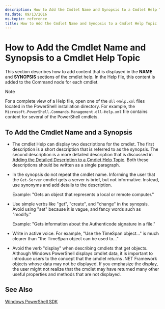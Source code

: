 ```yaml
---
description: How to Add the Cmdlet Name and Synopsis to a Cmdlet Help Topic
ms.date: 09/13/2016
ms.topic: reference
title: How to Add the Cmdlet Name and Synopsis to a Cmdlet Help Topic
---
```

# How to Add the Cmdlet Name and Synopsis to a Cmdlet Help Topic

This section describes how to add content that is displayed in the **NAME** and **SYNOPSIS**
sections of the cmdlet help. In the Help file, this content is added to the Command node for each
cmdlet.

> [!NOTE]
> For a complete view of a Help file, open one of the `dll-Help.xml` files located in the PowerShell
> installation directory. For example, the `Microsoft.PowerShell.Commands.Management.dll-Help.xml`
> file contains content for several of the PowerShell cmdlets.

## To Add the Cmdlet Name and a Synopsis

- The cmdlet Help can display two descriptions for the cmdlet. The first description is a short
  description that is referred to as the synopsis. The second description is a more detailed
  description that is discussed in
  [Adding the Detailed Description to a Cmdlet Help Topic](./how-to-add-a-cmdlet-description.md).
  Both these descriptions should be written as a single paragraph.

- In the synopsis do not repeat the cmdlet name. Informing the user that the `Get-Server` cmdlet
  gets a server is brief, but not informative. Instead, use synonyms and add details to the
  description.

  Example: "Gets an object that represents a local or remote computer."

- Use simple verbs like "get", "create", and "change" in the synopsis. Avoid using "set" because it
  is vague, and fancy words such as "modify."

  Example: "Gets information about the Authenticode signature in a file."

- Write in active voice. For example, "Use the TimeSpan object..." is much clearer than "the
  TimeSpan object can be used to..."

- Avoid the verb "display" when describing cmdlets that get objects. Although Windows PowerShell
  displays cmdlet data, it is important to introduce users to the concept that the cmdlet returns
  .NET Framework objects whose data may not be displayed. If you emphasize the display, the user
  might not realize that the cmdlet may have returned many other useful properties and methods that
  are not displayed.

## See Also

[Windows PowerShell SDK](../windows-powershell-reference.md)
